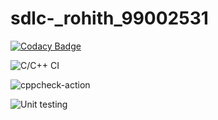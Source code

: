 # sdlc-_rohith_99002531

[![Codacy Badge](https://api.codacy.com/project/badge/Grade/69c7be61d70047548e7b6471fda05adc)](https://app.codacy.com/manual/99002531/sdlc-_rohith_99002531?utm_source=github.com&utm_medium=referral&utm_content=99002531/sdlc-_rohith_99002531&utm_campaign=Badge_Grade_Dashboard)

![C/C++ CI](https://github.com/99002531/sdlc-_rohith_99002531/workflows/C/C++%20CI/badge.svg)

![cppcheck-action](https://github.com/99002531/sdlc-_rohith_99002531/workflows/cppcheck-action/badge.svg)

![Unit testing](https://github.com/99002531/sdlc-_rohith_99002531/workflows/Unit%20testing/badge.svg)
